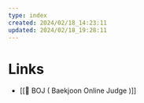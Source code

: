 ```yaml
---
type: index
created: 2024/02/18_14:23:11
updated: 2024/02/18_19:28:11
---
```


# Links
- [[📂 BOJ ( Baekjoon Online Judge )]]
